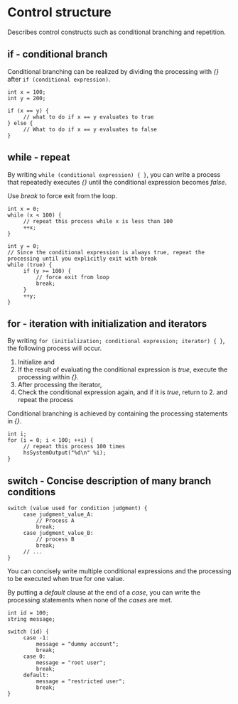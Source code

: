 
# Control structure

Describes control constructs such as conditional branching and repetition.

## if - conditional branch
Conditional branching can be realized by dividing the processing with *{}* after `if (conditional expression)`.

```
int x = 100;
int y = 200;

if (x == y) {
     // what to do if x == y evaluates to true
} else {
     // What to do if x == y evaluates to false
}
```

## while - repeat
By writing `while (conditional expression) { }`, you can write a process that repeatedly executes *{}* until the conditional expression becomes *false*.

Use *break* to force exit from the loop.

```
int x = 0;
while (x < 100) {
     // repeat this process while x is less than 100
     ++x;
}

int y = 0;
// Since the conditional expression is always true, repeat the processing until you explicitly exit with break
while (true) {
     if (y >= 100) {
         // force exit from loop
         break;
     }
     ++y;
}
```

## for - iteration with initialization and iterators
By writing `for (initialization; conditional expression; iterator) { }`, the following process will occur.

1. Initialize and
2. If the result of evaluating the conditional expression is *true*, execute the processing within *{}*.
3. After processing the iterator,
4. Check the conditional expression again, and if it is *true*, return to 2. and repeat the process

Conditional branching is achieved by containing the processing statements in *{}*.

```
int i;
for (i = 0; i < 100; ++i) {
     // repeat this process 100 times
     hsSystemOutput("%d\n" %i);
}
```

## switch - Concise description of many branch conditions
```
switch (value used for condition judgment) {
     case judgment_value_A:
         // Process A
         break;
     case judgment_value_B:
         // process B
         break;
     // ...
}
```

You can concisely write multiple conditional expressions and the processing to be executed when true for one value.

By putting a *default* clause at the end of a *case*, you can write the processing statements when none of the *cases* are met.

```
int id = 100;
string message;

switch (id) {
     case -1:
         message = "dummy account";
         break;
     case 0:
         message = "root user";
         break;
     default:
         message = "restricted user";
         break;
}
```